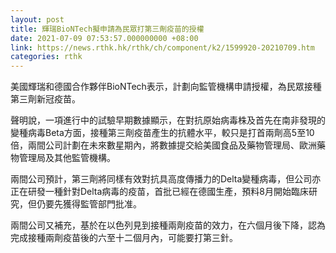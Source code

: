 ```yaml
---
layout: post
title: 輝瑞BioNTech擬申請為民眾打第三劑疫苗的授權
date: 2021-07-09 07:53:57.000000000 +08:00
link: https://news.rthk.hk/rthk/ch/component/k2/1599920-20210709.htm
categories: rthk
---
```


美國輝瑞和德國合作夥伴BioNTech表示，計劃向監管機構申請授權，為民眾接種第三劑新冠疫苗。

聲明說，一項進行中的試驗早期數據顯示，在對抗原始病毒株及首先在南非發現的變種病毒Beta方面，接種第三劑疫苗產生的抗體水平，較只是打首兩劑高5至10倍，兩間公司計劃在未來數星期內，將數據提交給美國食品及藥物管理局、歐洲藥物管理局及其他監管機構。

兩間公司預計，第三劑將同樣有效對抗具高度傳播力的Delta變種病毒，但公司亦正在研發一種針對Delta病毒的疫苗，首批已經在德國生產，預料8月開始臨床研究，但仍要先獲得監管部門批准。

兩間公司又補充，基於在以色列見到接種兩劑疫苗的效力，在六個月後下降，認為完成接種兩劑疫苗後的六至十二個月內，可能要打第三針。
